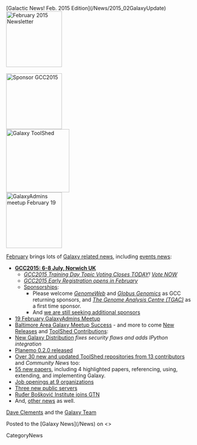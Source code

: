 <div class='newsItemHeader'>[Galactic News! Feb. 2015 Edition](/News/2015_02GalaxyUpdate)</div>

<div class='right'><div class='center'>
<a href='/GalaxyUpdates/2015_02.md'><img src='/Images/Logos/GalaxyUpdate200.png' alt='February 2015 Newsletter' width=150 /></a><br /><br />
<a href='/GalaxyUpdates/2015_02.md#gcc2015-6-8-july-norwich-uk'><img src='/Images/Logos/GCC2015LogoWide600.png' alt='Sponsor GCC2015' width="150" /></a><br />
<a href='/GalaxyUpdates/2015_02.md#toolshed-contributions'><img src='/Images/Logos/ToolShed.jpg' alt='Galaxy ToolShed' width=170 /></a><br />
<a href='/GalaxyUpdates/2015_02.md#19-february-galaxyadmins-meetup'><img src='/Images/Logos/GalaxyAdmins.png' alt='GalaxyAdmins meetup February 19' width="150" /></a></div>
</div>

[February](/GalaxyUpdates/2015_02) brings lots of [Galaxy related news](/GalaxyUpdates/2015_02), including [events news](/GalaxyUpdates/2015_02.md#events):
* **[GCC2015: 6-8 July, Norwich UK](/GalaxyUpdates/2015_02.md#gcc2015-6-8-july-norwich-uk)**
  * *[GCC2015 Training Day Topic Voting Closes TODAY](/GalaxyUpdates/2015_02.md#training-day-topic-voting-closes-today)! [Vote NOW](http://bit.ly/gcc2015vote)*
  * *[GCC2015 Early Registration opens in February](/GalaxyUpdates/2015_02.md#early-registration-opens-in-february)*
  * [Sponsorships](/GalaxyUpdates/2015_02.md#sponsorships):
    * Please welcome *[GenomeWeb](/GalaxyUpdates/2015_02.md#genomeweb)* and *[Globus Genomics](/GalaxyUpdates/2015_02.md#globus-genomics)* as GCC returning sponsors, and *[The Genome Analysis Centre (TGAC)](/GalaxyUpdates/2015_02.md#the-genome-analysis-centre-tgac)* as a first time sponsor.
    * And [we are still seeking additional sponsors](/GalaxyUpdates/2015_02.md#call-for-sponsors)
* [19 February GalaxyAdmins Meetup](/GalaxyUpdates/2015_02.md#19-february-galaxyadmins-meetup)
* [Baltimore Area Galaxy Meetup Success](/GalaxyUpdates/2015_02.md#january-baltimore-area-galaxy-meetup-report) - and more to come
[New Releases](/GalaxyUpdates/2015_02.md#new-releases) and [ToolShed Contributions](/GalaxyUpdates/2015_02.md#toolshed-contributions):
* [New Galaxy Distribution](/GalaxyUpdates/2015_02.md#galaxy-20150113-distribution) *fixes security flaws and adds IPython integration*
* [Planemo 0.2.0 released](/GalaxyUpdates/2015_02.md#planemo-020)
* [Over 30 new and updated ToolShed repositories from 13 contributors](/GalaxyUpdates/2015_02.md#toolshed-contributions)
and *Community News* too:
* [55 new papers](/GalaxyUpdates/2015_02.md#new-papers), including 4 highlighted papers, referencing, using, extending, and implementing Galaxy.
* [Job openings at 9 organizations](/GalaxyUpdates/2015_02.md#whos-hiring)
* [Three new public servers](/GalaxyUpdates/2015_02.md#new-public-servers)
* [Ruđer Bošković Institute joins GTN](/GalaxyUpdates/2015_02.md#new-gtn-member-ruđer-bošković-institute)
* And, [other news](/GalaxyUpdates/2015_02.md#other-news) as well.

[Dave Clements](/DaveClements) and the [Galaxy Team](/GalaxyTeam)

<div class='newsItemFooter'>Posted to the [Galaxy News](/News) on <<Date(2015-01-30T00:30:15Z)>> </div>

CategoryNews
